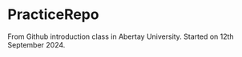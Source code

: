 # PracticeRepo
From Github introduction class in Abertay University. Started on 12th September 2024.
